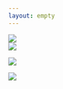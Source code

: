 ```yaml
---
layout: empty
---
```


<div class="landing-container">
<div class="general-landing">
<img class="psst" src="/fleurescence-website/assets/images/landing/psst-icon.svg"/>
<div class="d-flex">
<img class="click-here" src="/fleurescence-website/assets/images/landing/click-arrow.svg"/>

<a class="circle" href='/fleurescence-website/packs'><img class="img-fluid" src="/fleurescence-website/assets/images/landing/circle.svg"/></a>

</div>
<img class="guy" src="/fleurescence-website/assets/images/landing/rufus-pattern.png"/>
</div>
</div>
